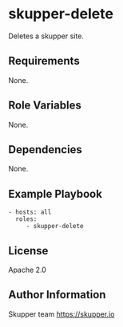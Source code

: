 skupper-delete
==============

Deletes a skupper site.

Requirements
------------

None.

Role Variables
--------------

None.

Dependencies
------------

None.

Example Playbook
----------------

    - hosts: all
      roles:
         - skupper-delete

License
-------

Apache 2.0

Author Information
------------------

Skupper team
https://skupper.io
